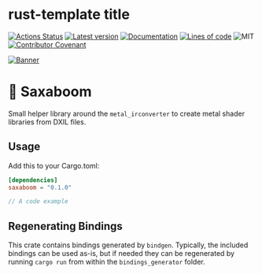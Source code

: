 # rust-template title

[![Actions Status](https://github.com/Traverse-Research/rust-template/actions/workflows/ci.yml/badge.svg)](https://github.com/Traverse-Research/rust-template/actions)
[![Latest version](https://img.shields.io/crates/v/rust-template.svg?logo=rust)](https://crates.io/crates/rust-template)
[![Documentation](https://docs.rs/rust-template/badge.svg)](https://docs.rs/rust-template)
[![Lines of code](https://tokei.rs/b1/github/Traverse-Research/rust-template)](https://github.com/Traverse-Research/rust-template)
![MIT](https://img.shields.io/badge/license-MIT-blue.svg)
[![Contributor Covenant](https://img.shields.io/badge/contributor%20covenant-v1.4%20adopted-ff69b4.svg)](./CODE_OF_CONDUCT.md)

[![Banner](banner.png)](https://traverseresearch.nl)

# 🤘 Saxaboom

Small helper library around the `metal_irconverter` to create metal shader libraries from DXIL files.

## Usage

Add this to your Cargo.toml:

```toml
[dependencies]
saxaboom = "0.1.0"
```

```rust
// A code example
```
## Regenerating Bindings

This crate contains bindings generated by `bindgen`. Typically, the included bindings can be used as-is, but if needed
they can be regenerated by running `cargo run` from within the `bindings_generator` folder.
